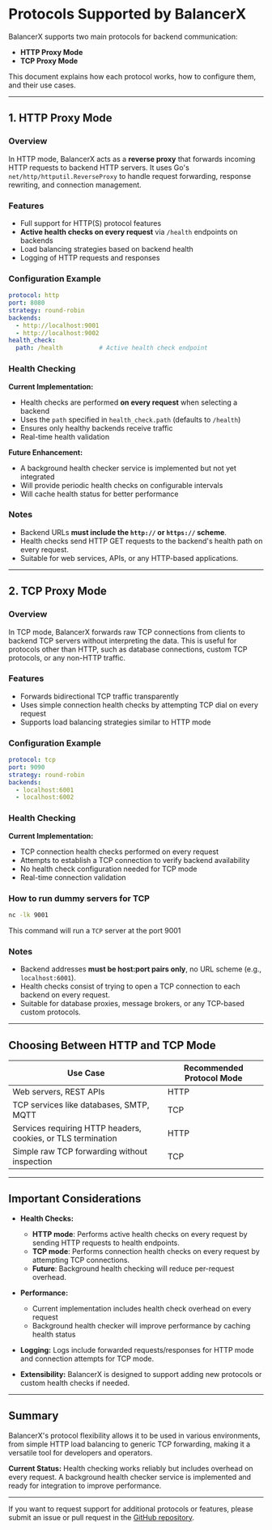 # Protocols Supported by BalancerX

BalancerX supports two main protocols for backend communication:

* **HTTP Proxy Mode**
* **TCP Proxy Mode**

This document explains how each protocol works, how to configure them, and their use cases.

---

## 1. HTTP Proxy Mode

### Overview

In HTTP mode, BalancerX acts as a **reverse proxy** that forwards incoming HTTP requests to backend HTTP servers. It uses Go's `net/http/httputil.ReverseProxy` to handle request forwarding, response rewriting, and connection management.

### Features

* Full support for HTTP(S) protocol features
* **Active health checks on every request** via `/health` endpoints on backends
* Load balancing strategies based on backend health
* Logging of HTTP requests and responses

### Configuration Example

```yaml
protocol: http
port: 8080
strategy: round-robin
backends:
  - http://localhost:9001
  - http://localhost:9002
health_check:
  path: /health          # Active health check endpoint
```

### Health Checking

**Current Implementation:**
* Health checks are performed **on every request** when selecting a backend
* Uses the `path` specified in `health_check.path` (defaults to `/health`)
* Ensures only healthy backends receive traffic
* Real-time health validation

**Future Enhancement:**
* A background health checker service is implemented but not yet integrated
* Will provide periodic health checks on configurable intervals
* Will cache health status for better performance

### Notes

* Backend URLs **must include the `http://` or `https://` scheme**.
* Health checks send HTTP GET requests to the backend's health path on every request.
* Suitable for web services, APIs, or any HTTP-based applications.

---

## 2. TCP Proxy Mode

### Overview

In TCP mode, BalancerX forwards raw TCP connections from clients to backend TCP servers without interpreting the data. This is useful for protocols other than HTTP, such as database connections, custom TCP protocols, or any non-HTTP traffic.

### Features

* Forwards bidirectional TCP traffic transparently
* Uses simple connection health checks by attempting TCP dial on every request
* Supports load balancing strategies similar to HTTP mode

### Configuration Example

```yaml
protocol: tcp
port: 9090
strategy: round-robin
backends:
  - localhost:6001
  - localhost:6002
```

### Health Checking

**Current Implementation:**
* TCP connection health checks performed on every request
* Attempts to establish a TCP connection to verify backend availability
* No health check configuration needed for TCP mode
* Real-time connection validation

### How to run dummy servers for TCP

```bash
nc -lk 9001
```

This command will run a `TCP` server at the port 9001

### Notes

* Backend addresses **must be host\:port pairs only**, no URL scheme (e.g., `localhost:6001`).
* Health checks consist of trying to open a TCP connection to each backend on every request.
* Suitable for database proxies, message brokers, or any TCP-based custom protocols.

---

## Choosing Between HTTP and TCP Mode

| Use Case                                                     | Recommended Protocol Mode |
| ------------------------------------------------------------ | ------------------------- |
| Web servers, REST APIs                                       | HTTP                      |
| TCP services like databases, SMTP, MQTT                      | TCP                       |
| Services requiring HTTP headers, cookies, or TLS termination | HTTP                      |
| Simple raw TCP forwarding without inspection                 | TCP                       |

---

## Important Considerations

* **Health Checks:**

  * **HTTP mode**: Performs active health checks on every request by sending HTTP requests to health endpoints.
  * **TCP mode**: Performs connection health checks on every request by attempting TCP connections.
  * **Future**: Background health checking will reduce per-request overhead.

* **Performance:**
  * Current implementation includes health check overhead on every request
  * Background health checker will improve performance by caching health status

* **Logging:**
  Logs include forwarded requests/responses for HTTP mode and connection attempts for TCP mode.

* **Extensibility:**
  BalancerX is designed to support adding new protocols or custom health checks if needed.

---

## Summary

BalancerX's protocol flexibility allows it to be used in various environments, from simple HTTP load balancing to generic TCP forwarding, making it a versatile tool for developers and operators.

**Current Status:** Health checking works reliably but includes overhead on every request. A background health checker service is implemented and ready for integration to improve performance.

---

If you want to request support for additional protocols or features, please submit an issue or pull request in the [GitHub repository](https://github.com/nishujangra/balancerx).
